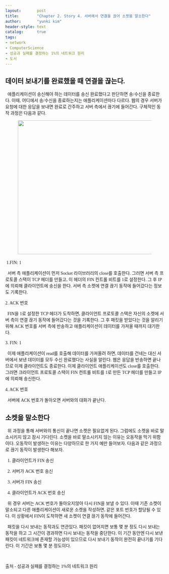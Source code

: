 ```yaml
---
layout:       post
title:        "Chapter 2. Story 4. 서버에서 연결을 끊어 소켓을 말소한다"
author:       "yunki kim"
header-style: text
catalog:      true
tags:
- network
- ComputerScience
- 성공과 실패를 결정하는 1%의 네트워크 원리
- 도서
---
```


<div class="tt_article_useless_p_margin contents_style"><h2 data-ke-size="size26"><span style="font-family: 'Noto Serif KR';"><b>데이터 보내기를 완료했을 때 연결을 끊는다.</b></span></h2>
<p data-ke-size="size16"><span style="font-family: 'Noto Serif KR';">&nbsp; 애플리케이션이 송신해야 하는 데이터를 송신 완료했다고 판단하면 송/수신을 종료한다. 이때, 어디에서 송/수신을 종료하는지는 애플리케이션마다 다르다. 웹의 경우 서버가 요청에 대한 응답을 보내면 완료로 간주하고 서버 측에서 끊기에 들어간다. 구체적인 동작 과정은 다음과 같다.</span></p>
<p></p><figure class="imageblock alignCenter" data-ke-mobilestyle="widthOrigin" data-origin-width="866" data-origin-height="766"><span data-url="https://k.kakaocdn.net/dn/bC7YbP/btrQD97OLxL/j7pDKdyajAcjle707EkMf1/img.png" data-lightbox="lightbox"><img src="/img/network-chapter2-sotry4/img.png" srcset="https://img1.daumcdn.net/thumb/R1280x0/?scode=mtistory2&amp;fname=https%3A%2F%2Fk.kakaocdn.net%2Fdn%2FbC7YbP%2FbtrQD97OLxL%2Fj7pDKdyajAcjle707EkMf1%2Fimg.png" onerror="this.onerror=null; this.src='//t1.daumcdn.net/tistory_admin/static/images/no-image-v1.png'; this.srcset='//t1.daumcdn.net/tistory_admin/static/images/no-image-v1.png';" width="479" height="424" data-origin-width="866" data-origin-height="766"></span></figure>
<p></p>
<p data-ke-size="size16"><span style="font-family: 'Noto Serif KR';">&nbsp;1.FIN: 1</span></p>
<p data-ke-size="size16"><span style="font-family: 'Noto Serif KR';">&nbsp; 서버 측 애플리케이션이 먼저 Socket 라이브러리의 close를 호출한다. 그러면 서버 측 프로토콜 스택이 TCP 헤더를 만들고, 이 헤더의 FIN 컨트롤 비트를 1로 설정한다. 그 후 IP에 의뢰해 클라이언트에 송신을 한다. 서버 측 소켓에 연결 끊기 동작에 들어갔다는 정보도 기록한다.</span></p>
<p data-ke-size="size16"><span style="font-family: 'Noto Serif KR';">2. ACK 번호</span></p>
<p data-ke-size="size16"><span style="font-family: 'Noto Serif KR';">&nbsp; FIN을 1로 설정한 TCP 헤더가 도착하면, 클라이언트 프로토콜 스택은 자신의 소켓에 서버 측이 연결 끊기 동작에 들어갔다는 것을 기록한다. 그 후 패킷을 받았다는 것을 알리기 위해 ACK 번호를 서버 측에 반송하고 애플리케이션이 데이터를 가져올 때까지 대기한다.</span></p>
<p data-ke-size="size16"><span style="font-family: 'Noto Serif KR';">3. FIN: 1</span></p>
<p data-ke-size="size16"><span style="font-family: 'Noto Serif KR';">&nbsp; 이제 애플리케이션이 read를 호출해 데이터를 가져올려 하면, 데이터를 건네는 대신 서버에서 보낸 데이터를 모두 수신 완료했다는 사실을 알린다. 웹은 응답을 반송하면 끝나므로 이제 클라이언트도 종료한다. 이제 클라이언트 애플리케이션도 close를 호출한다. 그러면 크라이언트 프로토콜 스택이 FIN 컨트롤 비트를 1로 만든 TCP 헤더를 만들고 IP에 의뢰해 송신한다.</span></p>
<p data-ke-size="size16"><span style="font-family: 'Noto Serif KR';">4. ACK 번호</span></p>
<p data-ke-size="size16"><span style="font-family: 'Noto Serif KR';">&nbsp; 서버에 ACK 번호가 돌아오면 서버와의 대화가 끝난다.</span></p>
<h2 data-ke-size="size26"><span style="font-family: 'Noto Serif KR';"><b>소켓을 말소한다</b></span></h2>
<p data-ke-size="size16"><span style="font-family: 'Noto Serif KR';">&nbsp; 위 과정을 통해 서버와의 통신이 끝나면 소켓은 필요없게 된다. 그럼에도 소켓을 바로 말소시키지 않고 잠시 기다린다. 소켓을 바로 말소시키지 않는 이유는 오동작을 막기 위함이다. 오동작이 발생하는 이유는 다양하므로 한 가지 예만 들어보자. 다음과 같은 과정으로 끊기 동작이 발생한다 해보자.</span></p>
<p data-ke-size="size16"><span style="font-family: 'Noto Serif KR';">&nbsp; 1. 클라이언트가 FIN 송신</span></p>
<p data-ke-size="size16"><span style="font-family: 'Noto Serif KR';">&nbsp; 2. 서버가 ACK 번호 송신</span></p>
<p data-ke-size="size16"><span style="font-family: 'Noto Serif KR';">&nbsp; 3. 서버가 FIN 송신</span></p>
<p data-ke-size="size16"><span style="font-family: 'Noto Serif KR';">&nbsp; 4. 클라이언트가 ACK 번호 송신</span></p>
<p data-ke-size="size16"><span style="font-family: 'Noto Serif KR';">&nbsp; 위 경우 서버는 ACK 번호가 돌아오지않아 다시 FIN을 보낼 수 있다. 이때 기존 소켓이 말소되고 다른 애플리케이션이 새로운 소켓을 작성하면, 같은 포트 번호가 할당될 수 있다. 이 상황에서 FIN이 도착하면 새 소켓이 연결 끊기 동작에 들어간다.&nbsp;</span></p>
<p data-ke-size="size16"><span style="font-family: 'Noto Serif KR';">&nbsp; 패킷을 다시 보내는 동작과도 연관있다. 패킷이 없어지면 보통 몇 분 정도 다시 보내는 동작을 하고 그 시간이 경과하면 다시 보내는 동작을 중단한다. 이 기간 동안엔 다시 보낸 패킷이 네트워크에 존재할 가능성이 있으므로 다시 보내기 동작이 완전히 끝나기를 기다린다. 이 기간은 보통 몇 분 정도이다.</span></p>
<p data-ke-size="size16">&nbsp;</p>
<p data-ke-size="size16"><span style="font-family: 'Noto Serif KR';">출처 - 성공과 실패를 결정하는 1%의 네트워크 원리</span></p></div>